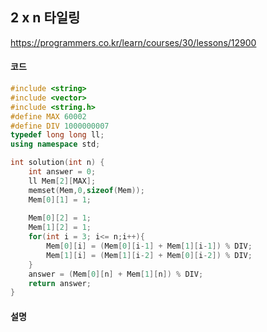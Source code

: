 ## 2 x n 타일링

https://programmers.co.kr/learn/courses/30/lessons/12900

#### **코드**

```c++
#include <string>
#include <vector>
#include <string.h>
#define MAX 60002
#define DIV 1000000007
typedef long long ll;
using namespace std;

int solution(int n) {
    int answer = 0;
    ll Mem[2][MAX];
    memset(Mem,0,sizeof(Mem));
    Mem[0][1] = 1;
    
    Mem[0][2] = 1;
    Mem[1][2] = 1;
    for(int i = 3; i<= n;i++){
        Mem[0][i] = (Mem[0][i-1] + Mem[1][i-1]) % DIV;
        Mem[1][i] = (Mem[1][i-2] + Mem[0][i-2]) % DIV;
    }
    answer = (Mem[0][n] + Mem[1][n]) % DIV;
    return answer;
}
```

#### 설명

